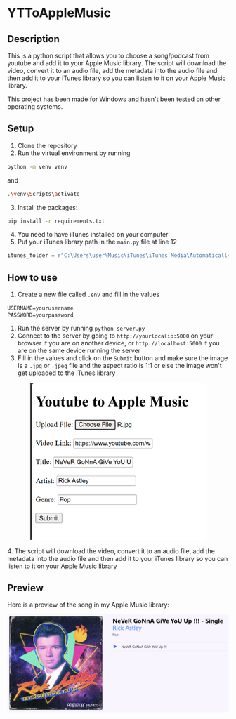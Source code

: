 # YTToAppleMusic

## Description

This is a python script that allows you to choose a song/podcast from youtube and add it to your Apple Music library. The script will download the video, convert it to an audio file, add the metadata into the audio file and then add it to your iTunes library so you can listen to it on your Apple Music library. 

This project has been made for Windows and hasn't been tested on other operating systems.

## Setup
1. Clone the repository
2. Run the virtual environment by running 
```bash   
python -m venv venv
```
and 
```bash
.\venv\Scripts\activate
```
3. Install the packages: 
```bash
pip install -r requirements.txt
```
4. You need to have iTunes installed on your computer
5. Put your iTunes library path in the `main.py` file at line 12
```python
itunes_folder = r"C:\Users\user\Music\iTunes\iTunes Media\Automatically Add to iTunes"
```

## How to use 

1. Create a new file called `.env` and fill in the values
```env
USERNAME=yourusername
PASSWORD=yourpassword
```
1. Run the server by running `python server.py`
2. Connect to the server by going to `http://yourlocalip:5000` on your browser if you are on another device, or `http://localhost:5000` if you are on the same device running the server
3. Fill in the values and click on the `Submit` button and make sure the image is a `.jpg` or `.jpeg` file and the aspect ratio is 1:1 or else the image won't get uploaded to the iTunes library
<p align="center">
  <img src="misc/fill.jpg" alt="Main Image" width="400">
</p>
4. The script will download the video, convert it to an audio file, add the metadata into the audio file and then add it to your iTunes library so you can listen to it on your Apple Music library
   
## Preview 

Here is a preview of the song in my Apple Music library:
<p align="center">
  <img src="misc/preview.jpg" alt="Main Image" width="700">
</p>

